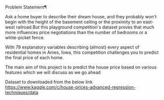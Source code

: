 Problem Statement¶

Ask a home buyer to describe their dream house, and they probably won't begin with the height of the basement ceiling or the proximity to an east-west railroad.But this playground competition's dataset proves that much more influences price negotiations than the number of bedrooms or a white-picket fence.

With 79 explanatory variables describing (almost) every aspect of residential homes in Ames, Iowa, this competition challenges you to predict the final price of each home.

The main aim of this project is to predict the house price based on various features which we will discuss as we go ahead

Dataset to downloaded from the below link
https://www.kaggle.com/c/house-prices-advanced-regression-techniques/data
